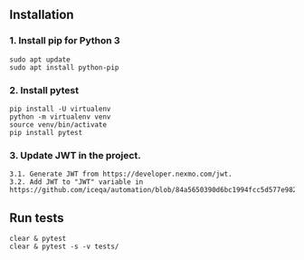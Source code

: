 ## Installation
### 1. Install pip for Python 3
```
sudo apt update
sudo apt install python-pip
```
### 2. Install pytest
```
pip install -U virtualenv
python -m virtualenv venv
source venv/bin/activate
pip install pytest
```
### 3. Update JWT in the project.
```
3.1. Generate JWT from https://developer.nexmo.com/jwt.
3.2. Add JWT to "JWT" variable in https://github.com/iceqa/automation/blob/84a5650390d6bc1994fcc5d577e982b7abaf66ee/config/config.py#L9 
```
## Run tests
```
clear & pytest
clear & pytest -s -v tests/
```
